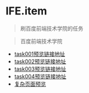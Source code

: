 # IFE.item
> 刷百度前端技术学院的任务

> 百度前端技术学院
- [task001预览链接地址](https://yym-yumeng123.github.io/IFE.item/task001.html)
- [task002预览链接地址](https://yym-yumeng123.github.io/IFE.item/task002.html)
- [task003预览链接地址](https://yym-yumeng123.github.io/IFE.item/task003.html)
- [task004预览链接地址](https://yym-yumeng123.github.io/IFE.item/task004.html)
- [复杂页面预览](https://yym-yumeng123.github.io/IFE.item/EDU/EDU.html)
